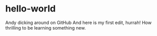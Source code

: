 # hello-world
Andy dicking around on GitHub
And here is my first edit, hurrah! How thrilling to be learning something new.
